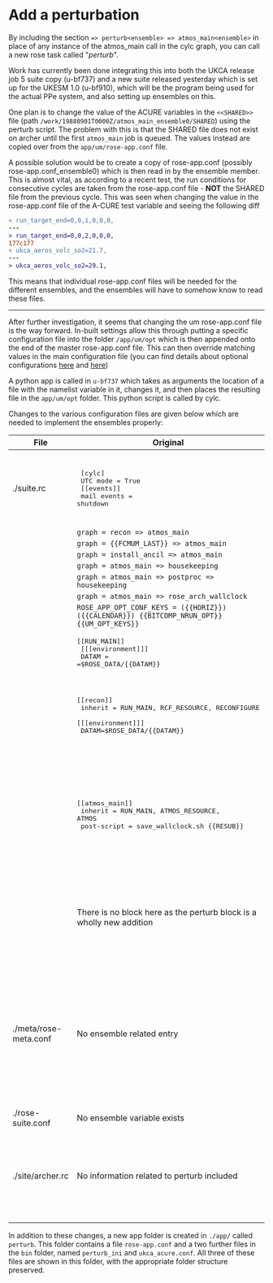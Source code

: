 
# Add a perturbation

By including the section `=> perturb<ensemble> => atmos_main<ensemble>` in place of any instance of the atmos_main call in the cylc graph, you can call a new rose task called "_perturb_".

Work has currently been done integrating this into both the UKCA release job 5 suite copy (u-bf737) and a new suite released yesterday which is set up for the UKESM 1.0 (u-bf910), which will be the program being used for the actual PPe system, and also setting up ensembles on this.

One plan is to change the value of the ACURE variables in the `<<SHARED>>` file (path `/work/19880901T0000Z/atmos_main_ensemble0/SHARED`) using the perturb script. The problem with this is that the SHARED file does not exist on archer until the first `atmos_main` job is queued. The values instead are copied over from the `app/um/rose-app.conf` file. 

A possible solution would be to create a copy of rose-app.conf (possibly rose-app.conf_ensemble0) which is then read in by the ensemble member. This is almost vital, as according to a recent test, the run conditions for consecutive cycles are taken from the rose-app.conf file - **NOT** the SHARED file from the previous cycle. This was seen when changing the value in the rose-app.conf file of the A-CURE test variable and seeing the following diff
```diff
< run_target_end=0,0,1,0,0,0,
---
> run_target_end=0,0,2,0,0,0,
177c177
< ukca_aeros_volc_so2=21.7,
---
> ukca_aeros_volc_so2=29.1,
```
This means that individual rose-app.conf files will be needed for the different ensembles, and the ensembles will have to somehow know to read these files. 

_______________________________________________________________________

After further investigation, it seems that changing the um rose-app.conf file is the way forward. In-built settings allow this through putting a specific configuration file into the folder `/app/um/opt` which is then appended onto the end of the master rose-app.conf file. This can then override matching values in the main configuration file (you can find details about optional configurations [here](https://metomi.github.io/rose/doc/html/api/configuration/rose-configuration-format.html#optional-configuration) and [here](https://metomi.github.io/rose/doc/html/tutorial/rose/furthertopics/optional-configurations.html))

A python app is called in `u-bf737` which takes as arguments the location of a file with the namelist variable in it, changes it, and then places the resulting file in the `app/um/opt` folder. This python script is called by cylc.

Changes to the various configuration files are given below which are needed to implement the ensembles properly:

|File   |Original                       |With Ensemble|
--------|-------------------------------|-------------------------------------------------------
|./suite.rc|<pre> [cylc]<br>    UTC mode = True<br>    [[events]]<br>        mail events = shutdown</pre>|<pre> [cylc]<br>    UTC mode = True<br>    [[events]]<br>        mail events = shutdown<br>    [[parameters]]<br>        ens = {{ range(ENSEMBLE_SIZE) \| join(', ') }}</pre>|
|       |`graph = recon => atmos_main`    |`graph = recon => perturb<ens> => atmos<ens>`|
|       |`graph = {{FCMUM_LAST}} => atmos_main` | `graph = {{FCMUM_LAST}} => perturb<ens> => atmos<ens>`|
|       |`graph = install_ancil => atmos_main`| `graph = install_ancil => perturb<ens> => atmos<ens>`|
|       |`graph = atmos_main => housekeeping` | `graph = atmos<ens>[-{{RESUB}}] => atmos<ens> => housekeeping`|
|       |`graph = atmos_main => postproc => housekeeping` | `graph = atmos<ens>[-{{RESUB}}] => atmos<ens> => postproc => housekeeping`|
|       |`graph = atmos_main => rose_arch_wallclock` | `graph = atmos<ens> => rose_arch_wallclock`|
|       |`ROSE_APP_OPT_CONF_KEYS = ({{HORIZ}}) ({{CALENDAR}}) {{BITCOMP_NRUN_OPT}} {{UM_OPT_KEYS}}`| This line is commented out as the optional configuration keys are included later on in the `atmos<ens>` block|
|       |<pre>[[RUN_MAIN]]<br>    [[[environment]]]<br>        DATAM = =$ROSE_DATA/{{DATAM}}</pre>| The environment block is commented out as `DATAM` is defined later on|
|       |<pre>[[recon]]<br>    inherit = RUN_MAIN, RCF_RESOURCE, RECONFIGURE<br>    [[[environment]]]<br>            DATAM=$ROSE_DATA/{{DATAM}}</pre>|<pre>[[recon]]<br>    inherit = RUN_MAIN, RCF_RESOURCE, RECONFIGURE<br>    [[[environment]]]<br>        ASTART=$ROSE_DATA/$RUNID.astart<br>        DATAM=$ROSE_DATA/{{DATAM}}<br>        ENS_MEMBER=0</pre>|
|       |<pre>[[atmos_main]]<br>    inherit = RUN_MAIN, ATMOS_RESOURCE, ATMOS<br>    post-script = save_wallclock.sh {{RESUB}}</pre>|<pre>[[atmos\<ens>]]<br>    inherit = RUN_MAIN, ATMOS_RESOURCE, ATMOS<br>    post-script = save_wallclock.sh {{ RESUB }}<br>    [[[environment]]]<br>        ASTART=${ROSE_DATA}/$RUNID.astart<br>        DATAM=$ROSE_DATA/{{DATAM}}/ens_${CYLC_TASK_PARAM_ens}<br>        ENS_MEMBER=${CYLC_TASK_PARAM_ens}<br>        ROSE_APP_OPT_CONF_KEYS = ens${ENS_MEMBER} ({{HORIZ}}) ({{CALENDAR}}) {{BITCOMP_NRUN_OPT}} {{UM_OPT_KEYS}}</pre>|
|       | There is no block here as the perturb block is a wholly new addition|<pre>[[perturb<ens>]]<br>    inherit = PERTURB_RESOURCE<br>    script = "rose task-run --app-key=perturb --verbose"<br>    [[[environment]]]<br>        TMPL_LOC=${CYLC_SUITE_RUN_DIR}/app/perturb/bin/ukca_acure.conf<br>        CONF_LOC=${CYLC_SUITE_RUN_DIR}/app/um<br>        LABEL=${CYLC_TASK_PARAM_ens}</pre>|
|./meta/rose-meta.conf| No ensemble related entry |<pre> [jinja2:suite.rc=ENSEMBLE_SIZE]<br> compulsory=true<br> description=Size of the A-CURE ensemble<br> help=This is the ACURE ensemble variable<br>     =<br>     =This variable is currently only present for testing the rose suite,<br>    =and does not have any impact on the values of parameters<br> ns=cycle<br> range=0:50<br> sort-key=999<br> title=A-CURE Ensemble Size<br> type=integer</pre>|
|./rose-suite.conf| No ensemble variable exists|`ENSEMBLE_SIZE=5`|
|./site/archer.rc | No information related to perturb included |<pre>[[PERTURB_RESOURCE]]<br>    inherit = HPC_SERIAL<br>    pre-script = """<br>                 module load anaconda<br>                 export PYTHONPATH=$PYTHONPATH:$UMDIR/lib/python2.7<br>                 """<br>    [[[directives]]]<br>        -l walltime=00:05:00<br>|

In addition to these changes, a new app folder is created in `./app/` called `perturb`. This folder contains a file `rose-app.conf` and a two further files in the `bin` folder, named `perturb_ini` and `ukca_acure.conf`. All three of these files are shown in this folder, with the appropriate folder structure preserved.

